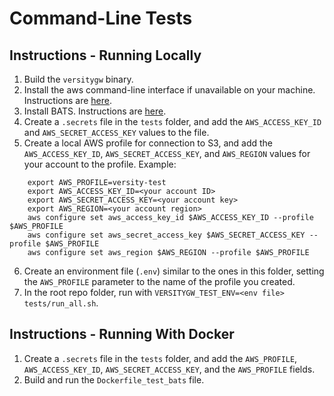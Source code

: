 # Command-Line Tests

## Instructions - Running Locally

1. Build the `versitygw` binary.
2. Install the aws command-line interface if unavailable on your machine.  Instructions are [here](https://docs.aws.amazon.com/cli/latest/userguide/getting-started-install.html).
3. Install BATS.  Instructions are [here](https://bats-core.readthedocs.io/en/stable/installation.html).
4. Create a `.secrets` file in the `tests` folder, and add the `AWS_ACCESS_KEY_ID` and `AWS_SECRET_ACCESS_KEY` values to the file.
5. Create a local AWS profile for connection to S3, and add the `AWS_ACCESS_KEY_ID`, `AWS_SECRET_ACCESS_KEY`, and `AWS_REGION` values for your account to the profile.  Example:
```
    export AWS_PROFILE=versity-test
    export AWS_ACCESS_KEY_ID=<your account ID>
    export AWS_SECRET_ACCESS_KEY=<your account key>
    export AWS_REGION=<your account region>
    aws configure set aws_access_key_id $AWS_ACCESS_KEY_ID --profile $AWS_PROFILE
    aws configure set aws_secret_access_key $AWS_SECRET_ACCESS_KEY --profile $AWS_PROFILE
    aws configure set aws_region $AWS_REGION --profile $AWS_PROFILE
```
6. Create an environment file (`.env`) similar to the ones in this folder, setting the `AWS_PROFILE` parameter to the name of the profile you created.
7. In the root repo folder, run with `VERSITYGW_TEST_ENV=<env file> tests/run_all.sh`.

## Instructions - Running With Docker

1.  Create a `.secrets` file in the `tests` folder, and add the `AWS_PROFILE`, `AWS_ACCESS_KEY_ID`, `AWS_SECRET_ACCESS_KEY`, and the `AWS_PROFILE` fields.
2.  Build and run the `Dockerfile_test_bats` file.
